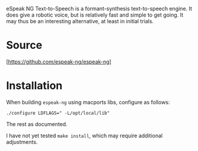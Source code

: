 eSpeak NG Text-to-Speech is a formant-synthesis text-to-speech engine.
It does give a robotic voice, but is relatively fast and simple to get
going. It may thus be an interesting alternative, at least in initial
trials.

#  Source

[https://github.com/espeak-ng/espeak-ng]

#  Installation

When building `espeak-ng` using macports libs, configure as follows:

```
./configure LDFLAGS=" -L/opt/local/lib"
```

The rest as documented.

I have not yet tested `make install`, which may require additional
adjustments.
